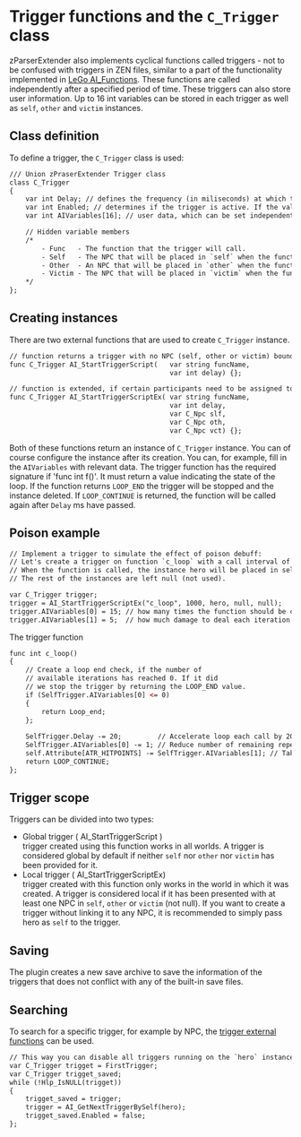 # Trigger functions and the `C_Trigger` class
zParserExtender also implements cyclical functions called triggers - not to be confused with triggers in ZEN files, similar to a part of the functionality implemented in [LeGo AI_Functions](../../lego/tools/ai_function.md). These functions are called independently after a specified period of time. These triggers can also store user information. Up to 16 int variables can be stored in each trigger as well as `self`, `other` and `victim` instances.

## Class definition
To define a trigger, the `C_Trigger` class is used:

```dae
/// Union zPraserExtender Trigger class
class C_Trigger
{
    var int Delay; // defines the frequency (in miliseconds) at which the function will be called.
    var int Enabled; // determines if the trigger is active. If the value is equal to zero, the trigger is destroyed.
    var int AIVariables[16]; // user data, which can be set independently when creating trigger (yes, you can write there absolutely everything you want).

    // Hidden variable members
    /*
        - Func   - The function that the trigger will call.
        - Self   - The NPC that will be placed in `self` when the function is called.
        - Other  - An NPC that will be placed in `other` when the function is called.
        - Victim - The NPC that will be placed in `victim` when the function is called.
    */
};
```

## Creating instances
There are two external functions that are used to create `C_Trigger` instance.

```dae
// function returns a trigger with no NPC (self, other or victim) bound to it
func C_Trigger AI_StartTriggerScript(   var string funcName,
                                        var int delay) {};

// function is extended, if certain participants need to be assigned to it
func C_Trigger AI_StartTriggerScriptEx( var string funcName,
                                        var int delay,
                                        var C_Npc slf,
                                        var C_Npc oth,
                                        var C_Npc vct) {};
```

Both of these functions return an instance of `C_Trigger` instance. You can of course configure the instance after its creation. You can, for example, fill in the `AIVariables` with relevant data. The trigger function has the required signature if 'func int f()'. It must return a value indicating the state of the loop. If the function returns `LOOP_END` the trigger will be stopped and the instance deleted. If `LOOP_CONTINUE` is returned, the function will be called again after `Delay` ms have passed.

## Poison example

```dae
// Implement a trigger to simulate the effect of poison debuff:
// Let's create a trigger on function `c_loop` with a call interval of 1 second.
// When the function is called, the instance hero will be placed in self (although it can be any other NPC if desired).
// The rest of the instances are left null (not used).

var C_Trigger trigger;
trigger = AI_StartTriggerScriptEx("c_loop", 1000, hero, null, null);
trigger.AIVariables[0] = 15; // how many times the function should be called
trigger.AIVariables[1] = 5;  // how much damage to deal each iteration
```

The trigger function

```dae
func int c_loop()
{
    // Create a loop end check, if the number of
    // available iterations has reached 0. If it did
    // we stop the trigger by returning the LOOP_END value.
    if (SelfTrigger.AIVariables[0] <= 0)
    {
        return Loop_end;
    };
    
    SelfTrigger.Delay -= 20;         // Accelerate loop each call by 20 ms
    SelfTrigger.AIVariables[0] -= 1; // Reduce number of remaining repeats
    self.Attribute[ATR_HITPOINTS] -= SelfTrigger.AIVariables[1]; // Take health from self
    return LOOP_CONTINUE;
};
```
## Trigger scope

Triggers can be divided into two types:

- Global trigger ( AI_StartTriggerScript )</br>
trigger created using this function works in all worlds. A trigger is considered global by default if neither `self` nor `other` nor `victim` has been provided for it.
- Local trigger ( AI_StartTriggerScriptEx)</br>
trigger created with this function only works in the world in which it was created. A trigger is considered local if it has been presented with at least one NPC in `self`, `other` or `victim` (not null). If you want to create a trigger without linking it to any NPC, it is recommended to simply pass hero as `self` to the trigger.

## Saving
The plugin creates a new save archive to save the information of the triggers that does not conflict with any of the built-in save files.

## Searching
To search for a specific trigger, for example by NPC, the [trigger external functions](../externals/ai.md) can be used.

```dae
// This way you can disable all triggers running on the `hero` instance
var C_Trigger trigget = FirstTrigger;
var C_Trigger trigget_saved;
while (!Hlp_IsNULL(trigget))
{
    trigget_saved = trigger;
    trigger = AI_GetNextTriggerBySelf(hero);
    trigget_saved.Enabled = false;
};
```
